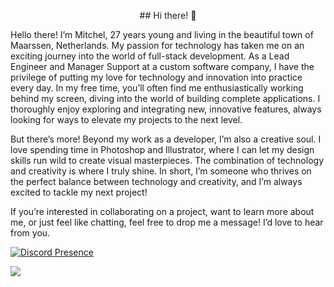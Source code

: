 <p align="center">
## Hi there! 👋

Hello there! I’m Mitchel, 27 years young and living in the beautiful town of Maarssen, Netherlands. My passion for technology has taken me on an exciting journey into the world of full-stack development. As a Lead Engineer and Manager Support at a custom software company, I have the privilege of putting my love for technology and innovation into practice every day. In my free time, you’ll often find me enthusiastically working behind my screen, diving into the world of building complete applications. I thoroughly enjoy exploring and integrating new, innovative features, always looking for ways to elevate my projects to the next level.

But there’s more! Beyond my work as a developer, I’m also a creative soul. I love spending time in Photoshop and Illustrator, where I can let my design skills run wild to create visual masterpieces. The combination of technology and creativity is where I truly shine. In short, I’m someone who thrives on the perfect balance between technology and creativity, and I’m always excited to tackle my next project!

If you’re interested in collaborating on a project, want to learn more about me, or just feel like chatting, feel free to drop me a message! I’d love to hear from you.

[![Discord Presence](https://lanyard.cnrad.dev/api/249207931478867978?hideTimestamp=true&showDisplayName=true&idleMessage=Probably%20doing%20something%20else...&hideActivity=whenNotUsed&hideBadges=true)](https://discord.com/users/249207931478867978)

![](https://quotes-github-readme.vercel.app/api?type=horizontal&theme=tokyonight)

</p
